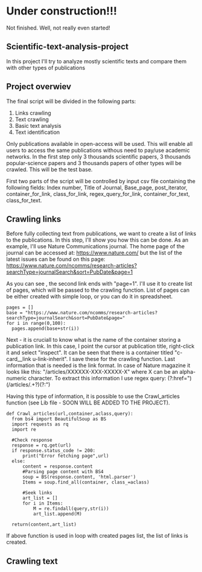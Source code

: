 
# **Under construction!!!**
Not finished. Well, not really even started!

## Scientific-text-analysis-project
In this project I'll try to analyze mostly scientific texts and compare them with other types of publications

## Project overwiev
The final script will be divided in the following parts:
  1) Links crawling
  2) Text crawling
  3) Basic text analysis
  4) Text identification

Only publications available in open-access will be used. This will enable all users to access the same publications withous need to pay/use academic networks.
In the first step only 3 thousands scientific papers, 3 thousands popular-science papers and 3 thousands papers of other types will be crawled. This will be the test base.

First two parts of the script will be controlled by input csv file containing the following fields:
Index number, Title of Journal, Base_page, post_iterator, container_for_link, class_for_link, regex_query_for_link, container_for_text, class_for_text.

## Crawling links
Before fully collecting text from publications, we want to create a list of links to the publications. In this step, I'll show you how this can be done. As an example, I'll use Nature Communications journal. The home page of the journal can be accessed at:
https://www.nature.com/
but the list of the latest issues can be found on this page:
https://www.nature.com/ncomms/research-articles?searchType=journalSearch&sort=PubDate&page=1

As you can see , the second link ends with "page=1". I'll use it to create list of pages, which will be passed to the crawling function. List of pages can be either created with simple loop, or you can do it in spreadsheet.
    
    pages = []
    base = "https://www.nature.com/ncomms/research-articles?searchType=journalSearch&sort=PubDate&page="
    for i in range(0,100):
      pages.append(base+str(i))

Next - it is cruciall to know what is the name of the container storing a publication link. In this case, I point the cursor at publication title, right-click it and select "inspect". It can be seen that there is a <a> container titled "c-card__link u-link-inherit". I save these for the crawling function. Last information that is needed is the link format. In case of Nature magazine it looks like this: "/articles/XXXXXX-XXX-XXXXX-X" where X can be an alpha-numeric character. To extract this information I use regex query: (?:href=")(\/articles\/.+?)(?:")
  
Having this type of information, it is possible to use the Crawl_articles function (see Lib file - SOON WILL BE ADDED TO THE PROJECT).

    def Crawl_articles(url,container,aclass,query):
      from bs4 import BeautifulSoup as BS
      import requests as rq
      import re

      #Check response
      response = rq.get(url)
      if response.status_code != 200:
          print("Error fetching page",url)
      else:
          content = response.content
          #Parsing page content with BS4
          soup = BS(response.content, 'html.parser')
          Items = soup.find_all(container, class_=aclass)

          #Seek links
          art_list = []
          for i in Items:
              M = re.findall(query,str(i))
              art_list.append(M)

      return(content,art_list)
      
 
If above function is used in loop with created pages list, the list of links is created.

## Crawling text
